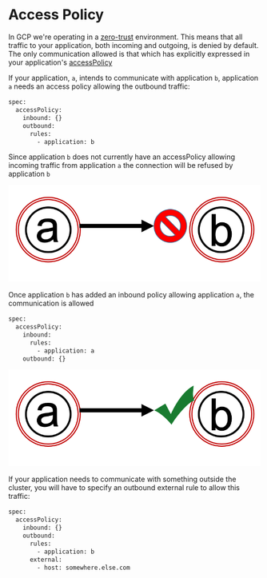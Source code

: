 # Access Policy

In GCP we're operating in a [zero-trust](zero-trust.md) environment.
This means that all traffic to your application, both incoming and outgoing, is denied by default.
The only communication allowed is that which has explicitly expressed in your application's [accessPolicy](https://doc.nais.io/nais-application/manifest)

If your application, `a`, intends to communicate with application `b`, application `a` needs an access policy allowing the outbound traffic:
```
spec:
  accessPolicy:
    inbound: {}
    outbound: 
      rules:
        - application: b
```

Since application `b` does not currently have an accessPolicy allowing incoming traffic from application `a` the connection will be refused by application `b`

![](./_media/accesspolicy-1.png)

Once application `b` has added an inbound policy allowing application `a`, the communication is allowed
```
spec:
  accessPolicy:
    inbound:
      rules:
        - application: a
    outbound: {}
```
![](./_media/accesspolicy-2.png)

If your application needs to communicate with something outside the cluster, you will have to specify an outbound external rule to allow this traffic:

```
spec:
  accessPolicy:
    inbound: {}
    outbound: 
      rules:
        - application: b
      external:
        - host: somewhere.else.com
```
